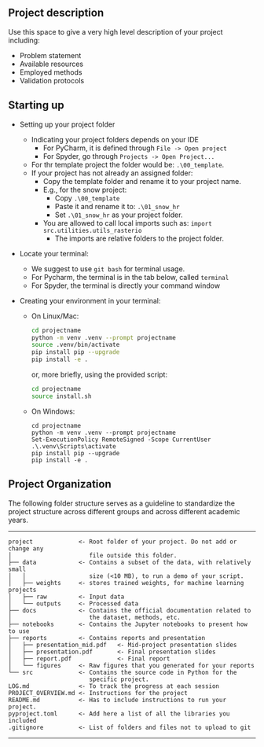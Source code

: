 ## Project description

Use this space to give a very high level description of your project including:
- Problem statement
- Available resources
- Employed methods
- Validation protocols

## Starting up

- Setting up your project folder
  - Indicating your project folders depends on your IDE
      - For PyCharm, it is defined through `File -> Open project`
      - For Spyder, go through `Projects -> Open Project...`
  - For thr template project the folder would be: ```.\00_template```. 
  - If your project has not already an assigned folder:
    - Copy the template folder and rename it to your project name.
    - E.g., for the snow project:
      - Copy ```.\00_template``` 
      - Paste it and rename it to: ```.\01_snow_hr```
      - Set ```.\01_snow_hr``` as your project folder. 
    - You are allowed to call local imports such as:
         ```import src.utilities.utils_rasterio```
      - The imports are relative folders to the project folder.

- Locate your terminal:
  - We suggest to use `git bash` for terminal usage.
  - For Pycharm, the terminal is in the tab below, called `terminal`
  - For Spyder, the terminal is directly your command window

- Creating your environment in your terminal:

  - On Linux/Mac:
    ```bash
    cd projectname
    python -m venv .venv --prompt projectname
    source .venv/bin/activate
    pip install pip --upgrade
    pip install -e .
    ```
    or, more briefly, using the provided script:
    ```bash
    cd projectname
    source install.sh
    ```

  - On Windows:
    ```
    cd projectname
    python -m venv .venv --prompt projectname
    Set-ExecutionPolicy RemoteSigned -Scope CurrentUser
    .\.venv\Scripts\activate
    pip install pip --upgrade
    pip install -e .
    ```

## Project Organization

The following folder structure serves as a guideline to standardize the project
structure across different groups and across different academic years.

------------
    project             <- Root folder of your project. Do not add or change any 
    │                      file outside this folder.  
    ├── data            <- Contains a subset of the data, with relatively small  
    │   │                  size (<10 MB), to run a demo of your script.
    │   ├── weights     <- stores trained weights, for machine learning projects 
    │   ├── raw         <- Input data
    │   └── outputs     <- Processed data
    ├── docs            <- Contains the official documentation related to 
    │                      the dataset, methods, etc.  
    ├── notebooks       <- Contains the Jupyter notebooks to present how to use
    ├── reports         <- Contains reports and presentation
    │   ├── presentation_mid.pdf   <- Mid-project presentation slides
    │   ├── presentation.pdf       <- Final presentation slides
    │   ├── report.pdf             <- Final report
    │   └── figures     <- Raw figures that you generated for your reports
    └── src             <- Contains the source code in Python for the
                           specific project.
    LOG.md              <- To track the progress at each session
    PROJECT_OVERVIEW.md <- Instructions for the project
    README.md           <- Has to include instructions to run your project.
    pyproject.toml      <- Add here a list of all the libraries you included
    .gitignore          <- List of folders and files not to upload to git
------------
 